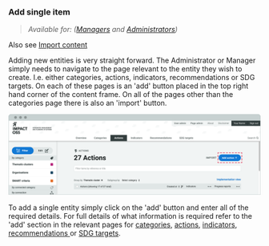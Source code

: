 ### Add single item

> _Available for: ([Managers](/managers/manager.md) and [Administrators](/admins/admin.md))_

Also see [Import content](/managers/import.md)

Adding new entities is very straight forward. The Administrator or Manager simply needs to navigate to the page relevant to the entity they wish to create. I.e. either categories, actions, indicators, recommendations or SDG targets. On each of these pages is an 'add' button placed in the top right hand corner of the content frame. On all of the pages other than the categories page there is also an 'import' button.

![](/assets/m-action-add.png)

To add a single entity simply click on the 'add' button and enter all of the required details. For full details of what information is required refer to the 'add' section in the relevant pages for [categories](/members/categories.md), [actions](/members/actions.md), [indicators](/members/indicators.md), [recommendations ](/members/recommendations.md)or [SDG targets](/members/sdg-targets.md).
